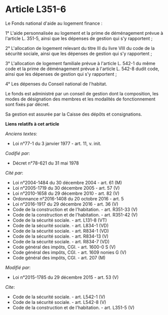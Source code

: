 # Article L351-6

Le Fonds national d'aide au logement finance : 

1° L'aide personnalisée au logement et la prime de déménagement prévue à l'article L. 351-5, ainsi que les dépenses de
gestion qui s'y rapportent ; 

2° L'allocation de logement relevant du titre III du livre VIII du code de la sécurité sociale, ainsi que les dépenses de
gestion qui s'y rapportent ; 

3° L'allocation de logement familiale prévue à l'article L. 542-1 du même code et la prime de déménagement prévue à l'article
L. 542-8 dudit code, ainsi que les dépenses de gestion qui s'y rapportent ; 

4° Les dépenses du Conseil national de l'habitat. 

Le fonds est administré par un conseil de gestion dont la composition, les modes de désignation des membres et les modalités
de fonctionnement sont fixés par décret. 

Sa gestion est assurée par la Caisse des dépôts et consignations.

**Liens relatifs à cet article**

_Anciens textes_:

  - Loi n°77-1 du 3 janvier 1977 - art. 11, v. init.

_Codifié par_:

  - Décret n°78-621 du 31 mai 1978

_Cité par_:

  - Loi n°2004-1484 du 30 décembre 2004 - art. 61 (M)
  - Loi n°2005-1719 du 30 décembre 2005 - art. 57 (V)
  - Loi n°2010-1658 du 29 décembre 2010 - art. 82 (V)
  - Ordonnance n°2016-1408 du 20 octobre 2016 - art. 5
  - Loi n°2016-1917 du 29 décembre 2016 - art. 36 (V)
  - Code de la construction et de l'habitation. - art. R351-33 (V)
  - Code de la construction et de l'habitation. - art. R351-42 (V)
  - Code de la sécurité sociale. - art. L131-8 (VT)
  - Code de la sécurité sociale. - art. L834-1 (VD)
  - Code de la sécurité sociale. - art. R834-1 (VD)
  - Code de la sécurité sociale. - art. R834-13 (V)
  - Code de la sécurité sociale. - art. R834-7 (VD)
  - Code général des impôts, CGI. - art. 1600-0 S (V)
  - Code général des impôts, CGI. - art. 1609 nonies G (V)
  - Code général des impôts, CGI. - art. 207 (M)

_Modifié par_:

  - Loi n°2015-1785 du 29 décembre 2015 - art. 53 (V)

_Cite_:

  - Code de la sécurité sociale. - art. L542-1 (V)
  - Code de la sécurité sociale. - art. L542-8 (V)
  - Code de la construction et de l'habitation. - art. L351-5 (V)
